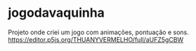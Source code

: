 # jogodavaquinha
Projeto onde criei um jogo com animações, pontuação e sons.
https://editor.p5js.org/THUANYVERMELHO/full/aUFZ5gCBW
